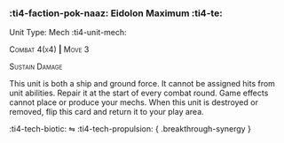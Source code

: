 ### :ti4-faction-pok-naaz: **Eidolon Maximum** :ti4-te:

Unit Type: Mech :ti4-unit-mech:

<span style="font-variant:small-caps;">Combat 4(x4)</span> __|__ <span style="font-variant:small-caps;">Move 3</span>

<span style="font-variant:small-caps;">Sustain Damage</span>

This unit is both a ship and ground force.
It cannot be assigned hits from unit abilities.
Repair it at the start of every combat round.
Game effects cannot place or produce your mechs.
When this unit is destroyed or removed, flip this card and return it to your play area.

:ti4-tech-biotic: ⇋ :ti4-tech-propulsion:
{ .breakthrough-synergy }

